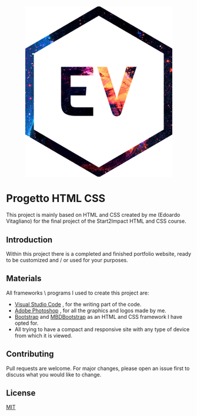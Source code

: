 <p align="center"><a href="" target="_blank"><img src="assets/images/logo/logo_large2.png" width="400"></a></p>

# Progetto HTML CSS

This project is mainly based on HTML and CSS created by me (Edoardo Vitagliano) for the final project of the Start2Impact HTML and CSS course.

## Introduction

Within this project there is a completed and finished portfolio website, ready to be customized and / or used for your purposes.

## Materials

All frameworks \ programs I used to create this project are:

- [Visual Studio Code](https://code.visualstudio.com/) , for the writing part of the code.
- [Adobe Photoshop](https://www.adobe.com/it/products/photoshop) , for all the graphics and logos made by me.
- [Bootstrap](https://getbootstrap.com/) and [MBDBootstrap](https://mdbootstrap.com/) as an HTML and CSS framework I have opted for.
- All trying to have a compact and responsive site with any type of device from which it is viewed.

## Contributing
Pull requests are welcome. For major changes, please open an issue first to discuss what you would like to change.


## License
[MIT](https://choosealicense.com/licenses/mit/)
